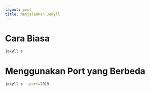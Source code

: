 ```yaml
---
layout: post
title: Menjalankan Jekyll
---
```


# Cara Biasa

```bash
jekyll s
```

# Menggunakan Port yang Berbeda

```bash
jekyll s --port=2019
```